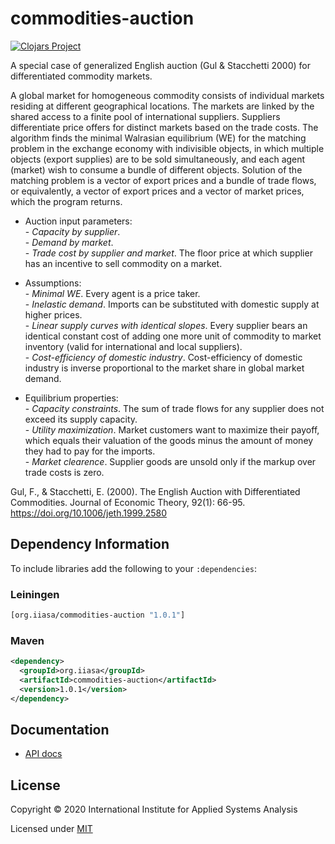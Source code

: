 # commodities-auction

[![Clojars Project](https://img.shields.io/clojars/v/org.iiasa/commodities-auction.svg)](https://clojars.org/org.iiasa/commodities-auction)

A special case of generalized English auction (Gul & Stacchetti 2000) for differentiated commodity markets.

A global market for homogeneous commodity consists of individual markets residing at different geographical locations. 
The markets are linked by the shared access to a finite pool of international suppliers. 
Suppliers differentiate price offers for distinct markets based on the trade costs.
The algorithm finds the minimal Walrasian equilibrium (WE) for the matching problem in the exchange economy with indivisible objects, 
in which multiple objects (export supplies) are to be sold simultaneously, and each agent (market) wish to consume a bundle of different objects.
Solution of the matching problem is a vector of export prices and a bundle of trade flows, or equivalently, a vector of export prices and a vector of market prices, which the program returns.

* Auction input parameters:  
  \- *Capacity by supplier*.  
  \- *Demand by market*.  
  \- *Trade cost by supplier and market*. The floor price at which supplier has an incentive to sell commodity on a market.

* Assumptions:  
  \- *Minimal WE*. Every agent is a price taker.  
  \- *Inelastic demand*. Imports can be substituted with domestic supply at higher prices.  
  \- *Linear supply curves with identical slopes*. Every supplier bears an identical constant cost of adding one more unit of commodity to market inventory (valid for international and local suppliers).  
  \- *Cost-efficiency of domestic industry*. Cost-efficiency of domestic industry is inverse proportional to the market share in global market demand. 

* Equilibrium properties:  
  \- *Capacity constraints*. The sum of trade flows for any supplier does not exceed its supply capacity.  
  \- *Utility maximization*. Market customers want to maximize their payoff, which equals their valuation of the goods minus the amount of money they had to pay for the imports.  
  \- *Market clearence*. Supplier goods are unsold only if the markup over trade costs is zero.

Gul, F., & Stacchetti, E. (2000). The English Auction with Differentiated Commodities. Journal of Economic Theory, 92(1): 66-95. https://doi.org/10.1006/jeth.1999.2580

## Dependency Information

To include libraries add the following to your `:dependencies`:

### Leiningen
```clj
[org.iiasa/commodities-auction "1.0.1"]
```

### Maven

```xml
<dependency>
  <groupId>org.iiasa</groupId>
  <artifactId>commodities-auction</artifactId>
  <version>1.0.1</version>
</dependency>
```

## Documentation

* [API docs](https://shchipts.github.io/commodities-auction/)

## License

Copyright © 2020 International Institute for Applied Systems Analysis

Licensed under [MIT](http://opensource.org/licenses/MIT)